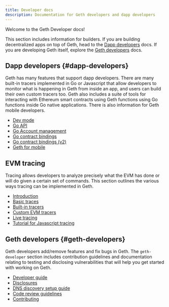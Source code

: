 ```yaml
---
title: Developer docs
description: Documentation for Geth developers and dapp developers
---
```


Welcome to the Geth Developer docs!

This section includes information for builders. If you are building decentralized apps on top of Geth, head to the [Dapp developers](#dapp-developers) docs. If you are developing Geth itself, explore the [Geth developers](#geth-developers) docs.

## Dapp developers {#dapp-developers}

Geth has many features that support dapp developers. There are many built-in tracers implemented in Go or Javascript that allow developers to monitor what is happening in Geth from inside an app, and users can build their own custom tracers too. Geth also includes a suite of tools for interacting with Ethereum smart contracts using Geth functions using Go functions inside Go native applications. There is also information for Geth mobile developers.

- [Dev mode](/docs/developers/dapp-developer/dev-mode)
- [Go API](/docs/developers/dapp-developer/native)
- [Go Account management](/docs/developers/dapp-developer/native-accounts)
- [Go contract bindings](/docs/developers/dapp-developer/native-bindings)
- [Go contract bindings (v2)](/docs/developers/dapp-developer/native-bindings-v2)
- [Geth for mobile](/docs/developers/dapp-developer/mobile)

## EVM tracing

Tracing allows developers to analyze precisely what the EVM has done or will do given a certain set of commands. This section outlines the various ways tracing can be implemented in Geth.

- [Introduction](/docs/developers/evm-tracing/)
- [Basic traces](/docs/developers/evm-tracing/basic-traces)
- [Built-in tracers](/docs/developers/evm-tracing/built-in-tracers)
- [Custom EVM tracers](/docs/developers/evm-tracing/custom-tracer)
- [Live tracing](/docs/developers/evm-tracing/live-tracing)
- [Tutorial for Javascript tracing](/docs/developers/evm-tracing/javascript-tutorial)

## Geth developers {#geth-developers}

Geth developers add/remove features and fix bugs in Geth. The `geth-developer` section includes contribution guidelines and documentation relating to testing and disclosing vulnerabilities that will help you get started with working on Geth.

- [Developer guide](/docs/developers/geth-developer/dev-guide)
- [Disclosures](/docs/developers/geth-developer/disclosures)
- [DNS discovery setup guide](/docs/developers/geth-developer/dns-discovery-setup)
- [Code review guidelines](/docs/developers/geth-developer/code-review-guidelines)
- [Contributing](/docs/developers/geth-developer/contributing)
